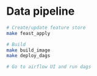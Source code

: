 # Data pipeline

```bash
# Create/update feature store
make feast_apply

# Build
make build_image
make deploy_dags

# Go to airflow UI and run dags
```
